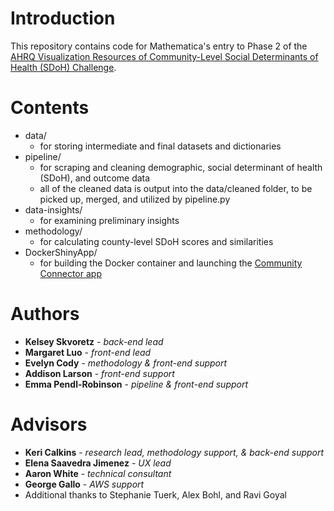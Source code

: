 # Introduction 
This repository contains code for Mathematica's entry to Phase 2 of the [AHRQ Visualization Resources of Community-Level Social Determinants of Health (SDoH) Challenge](https://www.ahrq.gov/sdoh-challenge/index.html).

# Contents
* data/
  * for storing intermediate and final datasets and dictionaries
* pipeline/
  * for scraping and cleaning demographic, social determinant of health (SDoH), and outcome data
  * all of the cleaned data is output into the data/cleaned folder, to be picked up, merged, and utilized by pipeline.py
* data-insights/
  * for examining preliminary insights
* methodology/
  * for calculating county-level SDoH scores and similarities
* DockerShinyApp/
  * for building the Docker container and launching the [Community Connector app](http://communityconnector.mathematica.org)

# Authors
* **Kelsey Skvoretz** - *back-end lead*
* **Margaret Luo** - *front-end lead*
* **Evelyn Cody** - *methodology & front-end support*
* **Addison Larson** - *front-end support*
* **Emma Pendl-Robinson** - *pipeline & front-end support*

# Advisors
* **Keri Calkins** - *research lead, methodology support, & back-end support*
* **Elena Saavedra Jimenez** - *UX lead*
* **Aaron White** - *technical consultant*
* **George Gallo** - *AWS support*
* Additional thanks to Stephanie Tuerk, Alex Bohl, and Ravi Goyal